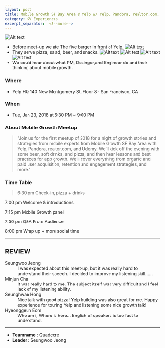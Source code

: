 ```yaml
---
layout: post
title: Mobile Growth SF Bay Area @ Yelp w/ Yelp, Pandora, realtor.com, & Udemy
category: SV Experiences
excerpt_separator:  <!--more-->
---
```


![Alt text](/assets/img/yelp6.JPG)
- Before meet-up we ate The five burger in front of Yelp.
![Alt text](/assets/img/yelp4.JPG)
- They serve pizza, salad, beer, and snacks.
![Alt text](/assets/img/yelp2.JPG)
![Alt text](/assets/img/yelp4.JPG)
![Alt text](/assets/img/yelp5.JPG)
![Alt text](/assets/img/yelp1.JPG)
- We could hear about what PM, Desinger,and Engineer do and their thinking about mobile growth.

### Where
- Yelp HQ 140 New Montgomery St. Floor 8 · San Francisco, CA

### When
- Tue, Jan 23, 2018 at 6:30 PM ~ 9:00 PM

### About Mobile Growth Meetup
 > "Join us for the first meetup of 2018 for a night of growth stories and strategies from mobile experts from Mobile Growth SF Bay Area with Yelp, Pandora, realtor.com, and Udemy. We’ll kick off the evening with some beer, soft drinks, and pizza, and then hear lessons and best practices for app growth. We’ll cover everything from organic and paid user acquisition, retention and engagement strategies, and more."

 ### Time Table 

 > 6:30 pm Check-in, pizza + drinks

7:00 pm Welcome & introductions

7:15 pm Mobile Growth panel

7:50 pm Q&A From Audience

8:00 pm Wrap up + more social time

* * *

## REVIEW
<dl>
    <dt>Seungwoo Jeong</dt>
        <dd>I was expected about this meet-up, but it was really hard to understand their speech. I decided to improve my listening skill……
    </dd>
    <dt>Minjun Cha</dt>
        <dd> It was really hard to me. The subject itself was very difficult and I feel lack of my listening ability.
        </dd>
    <dt>Seunghwan Hong</dt>
        <dd> Nice talk with good pizza! Yelp building was also great for me. Happy experience for touring Yelp and listening some nice growth talk! 
        </dd>
    <dt>Hyeonggeun Eom</dt>
        <dd>Who am i, Where is here… English of speakers is too fast to understand.
        </dd>
</dl>

* * *

- **Teamname** : Quadcore 
- **Leader** : Seungwoo Jeong




